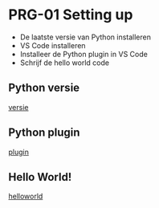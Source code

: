 # PRG-01 Setting up
- De laatste versie van Python installeren
- VS Code installeren
- Installeer de Python plugin in VS Code
- Schrijf de hello world code

## Python versie
[versie](../00_includes/python-versie.png)

## Python plugin
[plugin](../00_includes/python_plugin.png)

## Hello World!
[helloworld](../00_includes/helloworld_py.png)
